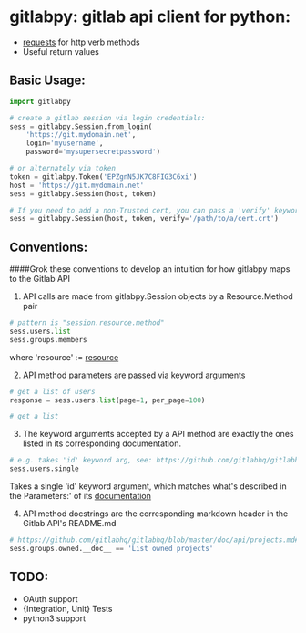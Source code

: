 # gitlabpy: gitlab api client for python:
  * [requests](http://docs.python-requests.org/en/latest/) for http verb methods
  * Useful return values

## Basic Usage:
```python
import gitlabpy

# create a gitlab session via login credentials:
sess = gitlabpy.Session.from_login(
    'https://git.mydomain.net',
    login='myusername',
    password='mysupersecretpassword')

# or alternately via token
token = gitlabpy.Token('EPZgnN5JK7C8FIG3C6xi')
host = 'https://git.mydomain.net'
sess = gitlabpy.Session(host, token)

# If you need to add a non-Trusted cert, you can pass a 'verify' keyword arg
sess = gitlabpy.Session(host, token, verify='/path/to/a/cert.crt')
```


## Conventions:
####Grok these conventions to develop an intuition for how gitlabpy maps to the Gitlab API
1. API calls are made from gitlabpy.Session objects by a Resource.Method pair
  ```python
  # pattern is "session.resource.method"
  sess.users.list
  sess.groups.members
  ```
  where 'resource' := [resource](https://github.com/gitlabhq/gitlabhq/tree/master/doc/api#resources)

2. API method parameters are passed via keyword arguments
  ```python
  # get a list of users
  response = sess.users.list(page=1, per_page=100)

  # get a list
  ```

3. The keyword arguments accepted by a API method are exactly the ones listed in its corresponding documentation.
  ```python
  # e.g. takes 'id' keyword arg, see: https://github.com/gitlabhq/gitlabhq/blob/master/doc/api/users.md#single-user
  sess.users.single
  ```
  Takes a single 'id' keyword argument, which matches what's described in the Parameters:' of its [documentation](https://github.com/gitlabhq/gitlabhq/blob/master/doc/api/users.md#single-user)

4. API method docstrings are the corresponding markdown header in the Gitlab API's README.md
  ```python
  # https://github.com/gitlabhq/gitlabhq/blob/master/doc/api/projects.md#list-owned-projects
  sess.groups.owned.__doc__ == 'List owned projects'
  ```

## TODO:
* OAuth support
* {Integration, Unit} Tests
* python3 support
